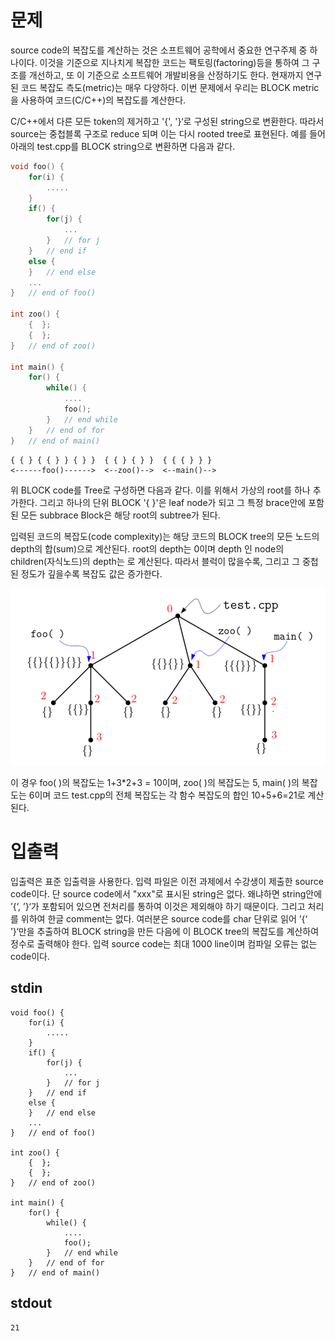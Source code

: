 # 문제

source code의 복잡도를 계산하는 것은 소프트웨어 공학에서 중요한 연구주제 중 하나이다. 이것을 기준으로 지나치게 복잡한 코드는 팩토링(factoring)등을 통하여 그 구조를 개선하고, 또 이 기준으로 소프트웨어 개발비용을 산정하기도 한다. 현재까지 연구된 코드 복잡도 측도(metric)는 매우 다양하다. 이번 문제에서 우리는 BLOCK metric을 사용하여 코드(C/C++)의 복잡도를 계산한다.

C/C++에서 다른 모든 token의 제거하고 '{', '}‘로 구성된 string으로 변환한다. 따라서 source는 중첩블록 구조로 reduce 되며 이는 다시 rooted tree로 표현된다. 예를 들어 아래의 test.cpp를 BLOCK string으로 변환하면 다음과 같다.

```cpp
void foo() {
    for(i) {
        .....
    }
    if() {
        for(j) {
            ...
        }   // for j
    }   // end if
    else {
    }   // end else
    ...
}   // end of foo()

int zoo() {
    {  };
    {  };
}   // end of zoo()

int main() {
    for() {
        while() {
            ....
            foo();
        }   // end while
    }   // end of for
}   // end of main()
```

```
{ { } { { } } { } }  { { } { } }  { { { } } }
<------foo()------>  <--zoo()-->  <--main()-->
```

위 BLOCK code를 Tree로 구성하면 다음과 같다. 이를 위해서 가상의 root를 하나 추가한다. 그리고 하나의 단위 BLOCK '{ }'은 leaf node가 되고 그 특정 brace안에 포함된 모든 subbrace Block은 해당 root의 subtree가 된다.

입력된 코드의 복잡도(code complexity)는 해당 코드의 BLOCK tree의 모든 노드의 depth의 합(sum)으로 계산된다. root의 depth는 0이며 depth 인 node의 children(자식노드)의 depth는 로 계산된다. 따라서 블럭이 많을수록, 그리고 그 중첩된 정도가 깊을수록 복잡도 값은 증가한다.

![Alt text](tree.png)

이 경우 foo( )의 복잡도는 1+3\*2+3 = 10이며, zoo( )의 복잡도는 5, main( )의 복잡도는 6이며 코드 test.cpp의 전체 복잡도는 각 함수 복잡도의 합인 10+5+6=21로 계산된다.

# 입출력

입출력은 표준 입출력을 사용한다. 입력 파일은 이전 과제에서 수강생이 제출한 source code이다. 단 source code에서 "xxx"로 표시된 string은 없다. 왜냐하면 string안에 ’{‘, ’}‘가 포함되어 있으면 전처리를 통하여 이것은 제외해야 하기 때문이다. 그리고 처리를 위하여 한글 comment는 없다. 여러분은 source code를 char 단위로 읽어 ’{‘ ’}‘만을 추출하여 BLOCK string을 만든 다음에 이 BLOCK tree의 복잡도를 계산하여 정수로 출력해야 한다. 입력 source code는 최대 1000 line이며 컴파일 오류는 없는 code이다.

## stdin

```
void foo() {
    for(i) {
        .....
    }
    if() {
        for(j) {
            ...
        }   // for j
    }   // end if
    else {
    }   // end else
    ...
}   // end of foo()

int zoo() {
    {  };
    {  };
}   // end of zoo()

int main() {
    for() {
        while() {
            ....
            foo();
        }   // end while
    }   // end of for
}   // end of main()
```

## stdout

```
21
```
